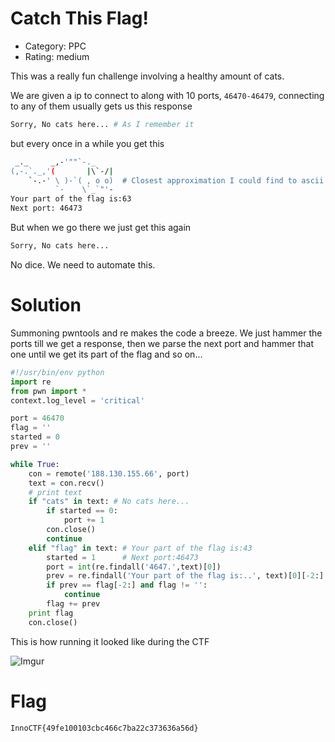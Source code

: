 # Catch This Flag!

- Category: PPC
- Rating: medium

This was a really fun challenge involving a healthy amount of cats.

We are given a ip to connect to along with 10 ports, `46470-46479`, connecting to any of them usually gets us this response
```bash
Sorry, No cats here... # As I remember it
``` 
but every once in a while you get this
```bash
 _._     _,-'""`-._
(,-.`._,'(       |\`-/|
    `-.-' \ )-`( , o o)  # Closest approximation I could find to ascii nyan cat
          `-    \`_`"'-
Your part of the flag is:63
Next port: 46473
```
But when we go there we just get this again
```bash
Sorry, No cats here...
``` 
No dice. We need to automate this.

# Solution

Summoning pwntools and re makes the code a breeze. We just hammer the ports till we get a response, then we parse the next port and hammer that one until we get its part of the flag and so on...

```python
#!/usr/bin/env python
import re
from pwn import *
context.log_level = 'critical'

port = 46470
flag = ''
started = 0
prev = ''

while True:
    con = remote('188.130.155.66', port)
    text = con.recv()
    # print text
    if "cats" in text: # No cats here...
        if started == 0:
            port += 1
        con.close()
        continue
    elif "flag" in text: # Your part of the flag is:43
        started = 1      # Next port:46473
        port = int(re.findall('4647.',text)[0])
        prev = re.findall('Your part of the flag is:..', text)[0][-2:]
        if prev == flag[-2:] and flag != '':
            continue
        flag += prev
    print flag
    con.close()
```
This is how running it looked like during the CTF

![Imgur](https://i.imgur.com/8VvCvOX.png)

# Flag

`InnoCTF{49fe100103cbc466c7ba22c373636a56d}`
